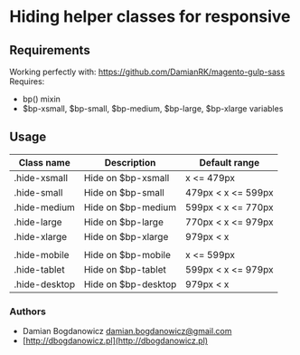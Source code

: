 # Hiding helper classes for responsive

## Requirements
	
Working perfectly with: https://github.com/DamianRK/magento-gulp-sass
Requires:
* bp() mixin
* $bp-xsmall, $bp-small, $bp-medium, $bp-large, $bp-xlarge variables

## Usage

Class name      | Description           | Default range
----------------|-----------------------|--------------------
.hide-xsmall    | Hide on $bp-xsmall    | x <= 479px
.hide-small     | Hide on $bp-small     | 479px < x <= 599px 
.hide-medium    | Hide on $bp-medium    | 599px < x <= 770px 
.hide-large     | Hide on $bp-large     | 770px < x <= 979px 
.hide-xlarge    | Hide on $bp-xlarge    | 979px < x 
                |                       |  
.hide-mobile    | Hide on $bp-mobile    | x <= 599px
.hide-tablet    | Hide on $bp-tablet    | 599px < x <= 979px 
.hide-desktop   | Hide on $bp-desktop   | 979px < x 


### Authors ###

* Damian Bogdanowicz <damian.bogdanowicz@gmail.com>
* [http://dbogdanowicz.pl](http://dbogdanowicz.pl)
